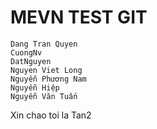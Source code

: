 # MEVN TEST GIT

```
Dang Tran Quyen
CuongNv
DatNguyen
Nguyen Viet Long
Nguyễn Phương Nam
Nguyễn Hiệp
Nguyễn Văn Tuấn
```
Xin chao toi la Tan2

